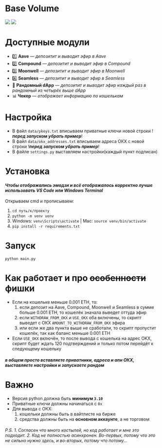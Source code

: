 # Base Volume
<img src="https://i.postimg.cc/bJLQ0Mcq/image.png" /> 
<img src="https://i.postimg.cc/xdjP6KM1/image.png" /> 

# Доступные модули
* 1️⃣ **Aave** — _депозитит и выводит эфир в Aave_
* 2️⃣ **Compound** — _депозитит и выводит эфир в Compound_
* 3️⃣ **Moonwell** — _депозитит и выводит эфир в Moonwell_
* 4️⃣ **Seamless** — _депозитит и выводит эфир в Seamless_
* 🎲 **Рандомный dApp** — _депозитит и выводит эфир каждый раз в рандомный из четырёх выше dApp_
* 📊 **Чекер** — _отображает информацию по кошелькам_

# Настройка
* В файл `data/pkeys.txt` вписываем приватные ключи новой строки !***перед запуском убрать пример***!
* В файл `data/okx_addresses.txt` вписываем адреса ОКХ с новой строки !***перед запуском убрать пример***!
* В файле `settings.py` выставляем настройки(каждый пункт подписан)

# Установка
#### *Чтобы отображались эмодзи и всё отображалось корректно лучше использовать VS Code или Windows Terminal*
Открываем cmd и прописываем:
1. `cd путь/к/проекту` 
2. `python -m venv venv`
3. Windows: `venv\Scripts\activate` | Mac: `source venv/bin/activate`
4. `pip install -r requirements.txt`

# Запуск
```
python main.py
```

# Как работает и про ~~особенности~~ фишки
* Если на кошельке меньше 0.001 ETH, то:
  1. если депозит на Aave, Compound, Moonwell и Seamless в сумме больше 0.001 ETH, то кошелёк значала выведет оттуда эфир
  2. если `WITHDRAW_FROM_OKX` и `USE_OKX` оба включены, то скрипт выведет с ОКХ `AMOUNT_TO_WITHDRAW_FROM_OKX` эфира
  3. или если же два пункта выше не сработали, то скрипт пропустит кошелёк, так как баланс меньше 0.001 ETH
* Если `USE_OKX` включён, то после вывода с кошелька на адрес OKX, скрипт будет ждать 120 подтверждений и только потом перейдёт к следующему кошельку
##### в общем просто вставляете приватники, адреса и апи ОКХ, выставляете настройки и запускаете рандом

# Важно
* Версия python должна быть **минимум `3.10`**
* Приватные ключи должны начинаться с `0x`
* Для вывода с ОКХ:
  1. кошельки должны быть в вайтлисте на бирже
  2. средства должны быть на **основном аккаунте**, а не торговом

###### P.S. 1. Согласен что много костылей, но код работает и мне это подходит. 2. Код не полностью асинхронен. Во-первых, потому что это не сильно нужно здесь, и во-вторых, потому что потому...
